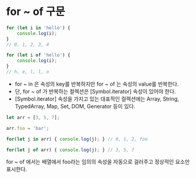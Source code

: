 # for ~ of 구문

```js
for (let i in 'hello') {
    console.log(i);
}
// 0, 1, 2, 3, 4

for (let i of 'hello') {
    console.log(i);
}
// h, e, l, l, o
```
* for ~ in 은 속성의 key를 반복하지만 for ~ of 는 속성의 value를 반복한다.
* 단, for ~ of 가 반복하는 컬렉션은 [Symbol.iterator] 속성이 있어야 한다.
* [Symbol.iterator] 속성을 가지고 있는 대표적인 컬렉션에는 Array, String, TypedArray, Map, Set, DOM, Generator 등이 있다.


```js
let arr = [3, 5, 7];

arr.foo = 'bar';

for(let j in arr) { console.log(j); } // 0, 1, 2, foo

for(let j of arr) { console.log(j); } // 3, 5, 7

```
for ~ of 에서는 배열에서 foo라는 임의의 속성을 자동으로 걸러주고 정상적인 요소만 표시한다.

